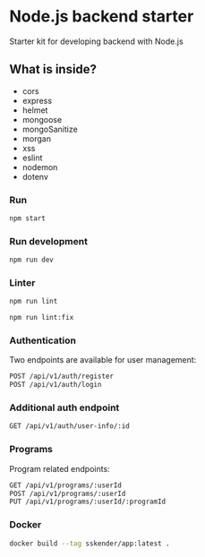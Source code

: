# Node.js backend starter

Starter kit for developing backend with Node.js

## What is inside?

- cors
- express
- helmet
- mongoose
- mongoSanitize
- morgan
- xss
- eslint
- nodemon
- dotenv

### Run

```bash
npm start
```

### Run development

```bash
npm run dev
```

### Linter

```bash
npm run lint
```

```bash
npm run lint:fix
```

### Authentication

Two endpoints are available for user management:

```bash
POST /api/v1/auth/register
POST /api/v1/auth/login
```

### Additional auth endpoint

```bash
GET /api/v1/auth/user-info/:id
```

### Programs

Program related endpoints:

```bash
GET /api/v1/programs/:userId
POST /api/v1/programs/:userId
PUT /api/v1/programs/:userId/:programId
```

### Docker

```bash
docker build --tag sskender/app:latest .
```
